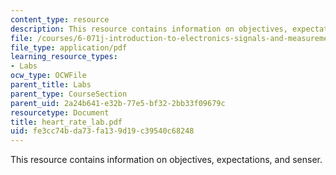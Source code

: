 ```yaml
---
content_type: resource
description: This resource contains information on objectives, expectations, and senser.
file: /courses/6-071j-introduction-to-electronics-signals-and-measurement-spring-2006/fe3cc74bda73fa139d19c39540c68248_heart_rate_lab.pdf
file_type: application/pdf
learning_resource_types:
- Labs
ocw_type: OCWFile
parent_title: Labs
parent_type: CourseSection
parent_uid: 2a24b641-e32b-77e5-bf32-2bb33f09679c
resourcetype: Document
title: heart_rate_lab.pdf
uid: fe3cc74b-da73-fa13-9d19-c39540c68248
---
```

This resource contains information on objectives, expectations, and senser.

